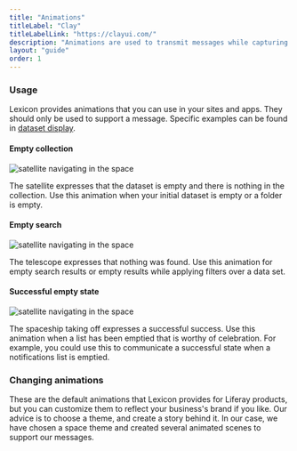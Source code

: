 ```yaml
---
title: "Animations"
titleLabel: "Clay"
titleLabelLink: "https://clayui.com/"
description: "Animations are used to transmit messages while capturing the user's attention in different ways."
layout: "guide"
order: 1
---
```




### Usage

Lexicon provides animations that you can use in your sites and apps. They should only be used to support a message. Specific examples can be found in [dataset display](./datasetdisplay.html).

#### Empty collection

![satellite navigating in the space](../../../images/empty_state.gif)

The satellite expresses that the dataset is empty and there is nothing in the collection.
Use this animation when your initial dataset is empty or a folder is empty.

#### Empty search

![satellite navigating in the space](../../../images/search_state.gif)

The telescope expresses that nothing was found.
Use this animation for empty search results or empty results while applying filters over a data set.

#### Successful empty state

![satellite navigating in the space](../../../images/success_state.gif)

The spaceship taking off expresses a successful success.
Use this animation when a list has been emptied that is worthy of celebration. For example, you could use this to communicate a successful state when a notifications list is emptied.

### Changing animations

These are the default animations that Lexicon provides for Liferay products, but you can customize them to reflect your business's brand if you like. Our advice is to choose a theme, and create a story behind it. In our case, we have chosen a space theme and created several animated scenes to support our messages.
